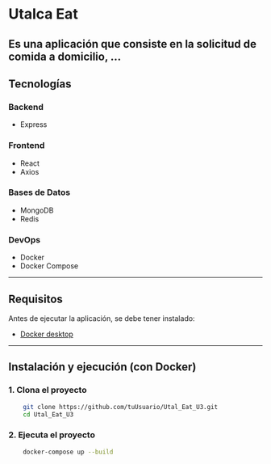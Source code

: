 # Utalca Eat

Es una aplicación que consiste en la solicitud de comida a domicilio,
...
---

## Tecnologías

### Backend
- Express

### Frontend
- React
- Axios

### Bases de Datos
- MongoDB
- Redis

### DevOps
- Docker
- Docker Compose

---

## Requisitos
Antes de ejecutar la aplicación, se debe tener instalado:
- [Docker desktop](https://docs.docker.com/desktop/)

---

## Instalación y ejecución (con Docker)

### 1. Clona el proyecto

```bash
    git clone https://github.com/tuUsuario/Utal_Eat_U3.git
    cd Utal_Eat_U3
```

### 2. Ejecuta el proyecto
```bash
    docker-compose up --build
```